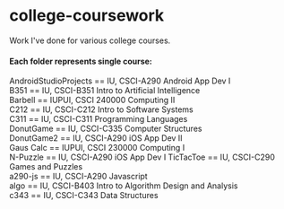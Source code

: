 # college-coursework
Work I've done for various college courses.

#### Each folder represents single course:  
  AndroidStudioProjects == IU, CSCI-A290 Android App Dev I  
  B351 == IU, CSCI-B351 Intro to Artificial Intelligence  
  Barbell == IUPUI, CSCI 240000 Computing II  
  C212 == IU, CSCI-C212 Intro to Software Systems  
  C311 == IU, CSCI-C311 Programming Languages  
  DonutGame == IU, CSCI-C335 Computer Structures  
  DonutGame2 == IU, CSCI-A290 iOS App Dev II  
  Gaus Calc == IUPUI, CSCI 230000 Computing I  
  N-Puzzle == IU, CSCI-A290 iOS App Dev I 
  TicTacToe == IU, CSCI-C290 Games and Puzzles  
  a290-js == IU, CSCI-A290 Javascript  
  algo == IU, CSCI-B403 Intro to Algorithm Design and Analysis  
  c343 == IU, CSCI-C343 Data Structures  
  
